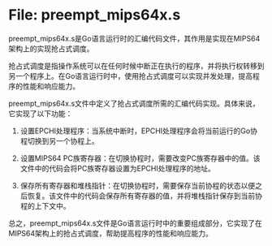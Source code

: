 # File: preempt_mips64x.s

preempt_mips64x.s是Go语言运行时的汇编代码文件，其作用是实现在MIPS64架构上的实现抢占式调度。

抢占式调度是指操作系统可以在任何时候中断正在执行的程序，并将执行权转移到另一个程序上。在Go语言运行时中，使用抢占式调度可以实现并发处理，提高程序的性能和响应能力。

preempt_mips64x.s文件中定义了抢占式调度所需的汇编代码实现。具体来说，它实现了以下功能：

1. 设置EPCHI处理程序：当系统中断时，EPCHI处理程序会将当前运行的Go协程切换到另一个协程上。

2. 设置MIPS64 PC族寄存器：在切换协程时，需要改变PC族寄存器中的值。该文件中的代码会将PC族寄存器设置为EPCHI处理程序的地址。

3. 保存所有寄存器和堆栈指针：在切换协程时，需要保存当前协程的状态以便之后恢复。该文件中的代码会保存所有寄存器的值，并将堆栈指针保存到当前协程的上下文中。

总之，preempt_mips64x.s文件是Go语言运行时中的重要组成部分，它实现了在MIPS64架构上的抢占式调度，帮助提高程序的性能和响应能力。

